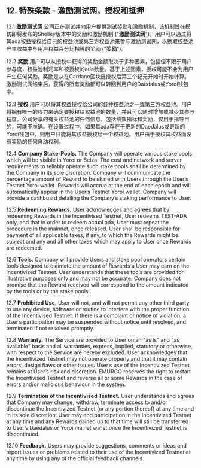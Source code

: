 ## 12. 特殊条款 - 激励测试网，授权和抵押

12.1 **激励测试网** 公司正在测试并向用户提供测试奖励和激励机制，该机制旨在模仿即将发布的Shelley版本中的奖励和激励机制 ("**激励测试网**")。用户可以通过将其ada权益授权给自己的权益池或第三方权益池来参与激励测试网，以换取权益池产生收益中与用户权益百分比相等的奖励 ("**奖励**")。

12.2 **奖励** 用户可以从授权中获得的奖励金额取决于多种因素，包括但不限于用户参与度，权益池利润率和被授权的ada数量。基于上述因素，授权可能不会为用户产生任何奖励。奖励是从在Cardano区块链授权后第三个纪元开始时开始计算。激励测试网结束后，获得的所有奖励都可以转回到用户的Daedalus或Yoroi钱包中。

12.3 **授权** 用户可以将其权益授权给公司的各种权益池之一或第三方权益池。用户将拥有唯一的权力来确定要授权给权益池的数量，并且可以随时增加或减少其参与程度。公司分享的有关权益池的任何信息，包括绩效指标和奖励，仅用于指导目的，可能不准确。在设置过程中，如果其ada存在于更新的Daedalus或更新的Yoroi钱包中，则用户只能将其权益授权给一个权益池。用户由于授权其权益而没有奖励的任何自动权利。

12.4 **Company Stake-Pools.** The Company will operate various stake pools which will be visible in Yoroi or Seiza. The cost and network and server requirements to reliably operate such stake pools shall be determined by the Company in its sole discretion. Company will communicate the percentage amount of Reward to be shared with Users through the User’s Testnet Yoroi wallet. Rewards will accrue at the end of each epoch and will automatically appear in the User’s Testnet Yoroi wallet. Company will provide a dashboard detailing the Company’s staking performance to User.

12.5 **Redeeming Rewards.** User acknowledges and agrees that by redeeming Rewards in the Incentivised Testnet, User redeems TEST-ADA only, and that in order to redeem actual ada, User must repeat the procedure in the mainnet, once released. User shall be responsible for payment of all applicable taxes, if any, to which the Rewards might be subject and any and all other taxes which may apply to User once Rewards are redeemed.

12.6 **Tools.** Company will provide Users and stake pool operators certain tools designed to estimate the amount of Rewards a User may earn on the Incentivized Testnet. User understands that these tools are provided for illustrative purposes only and may not be accurate. Company does not promise that the Reward received will correspond to the amount indicated by the tools or by the stake pools.

12.7 **Prohibited Use.** User will not, and will not permit any other third party to use any device, software or routine to interfere with the proper function of the Incentivised Testnet. If there is a complaint or notice of violation, a User’s participation may be suspended without notice until resolved, and terminated if not resolved promptly.

12.8 **Warranty.** The Service are provided to User on an "as is" and "as available" basis and all warranties, express, implied, statutory or otherwise, with respect to the Service are hereby excluded. User acknowledges that the Incentivized Testnet may not operate properly and that it may contain errors, design flaws or other issues. User’s use of the Incentivized Testnet remains at User’s risk and discretion. EMURGO reserves the right to restart the Incentivised Testnet and reverse all or some Rewards in the case of errors and/or malicious behaviour in the system.

12.9 **Termination of the Incentivised Testnet.** User understands and agrees that Company may change, withdraw, terminate access to and/or discontinue the Incentivized Testnet (or any portion thereof) at any time and in its sole discretion. User may end participation in the Incentivized Testnet at any time and any Rewards gained up to that time will still be transferred to User’s Daedalus or Yoroi mainet wallet once the Incentivized Testnet is discontinued.

12.10 **Feedback.** Users may provide suggestions, comments or ideas and report issues or problems related to their use of the Incentivized Testnet at any time by using any of the official feedback channels.
